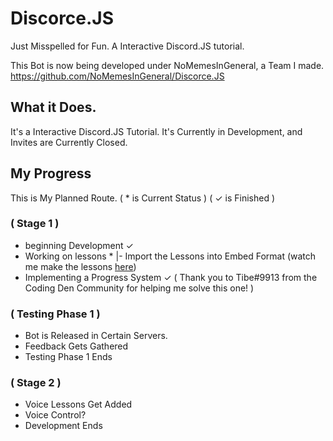 # Discorce.JS
Just Misspelled for Fun. A Interactive Discord.JS tutorial.

This Bot is now being developed under NoMemesInGeneral, a Team I made.
https://github.com/NoMemesInGeneral/Discorce.JS

## What it Does.
It's a Interactive Discord.JS Tutorial.
It's Currently in Development, and Invites are Currently Closed.

## My Progress
This is My Planned Route.
( * is Current Status )
( ✓ is Finished )

### ( Stage 1 )
- beginning Development ✓
- Working on lessons *
|- Import the Lessons into Embed Format
(watch me make the lessons [here](https://docs.google.com/document/d/1l50MJrwPnHfycstLQIsIlDXORScrhLrFEENLXNiG5wk/edit))
- Implementing a Progress System ✓
( Thank you to Tibe#9913 from the Coding Den Community for helping me solve this one! )
### ( Testing Phase 1 )
- Bot is Released in Certain Servers.
- Feedback Gets Gathered
- Testing Phase 1 Ends
### ( Stage 2 )
- Voice Lessons Get Added
- Voice Control?
- Development Ends
